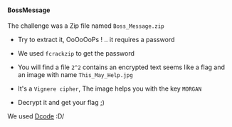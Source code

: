 #### BossMessage

The challenge was a Zip file named `Boss_Message.zip`

- Try to extract it, OoOoOoPs ! .. it requires a password

- We used `fcrackzip` to get the password

- You will find a file `2^2` contains an encrypted text seems like a flag and an image with name `This_May_Help.jpg`

- It's a `Vignere cipher`, The image helps you with the key `MORGAN`

- Decrypt it and get your flag ;)

We used [Dcode](https://www.dcode.fr/vigenere-cipher) \:D/
